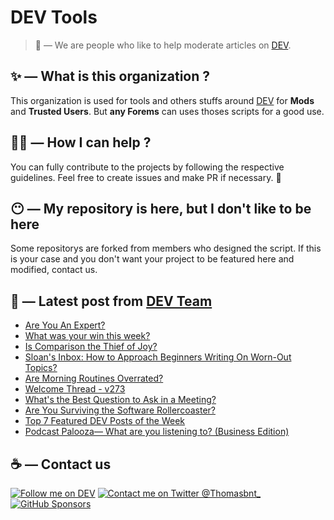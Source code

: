 # DEV Tools

> 🔧 — We are people who like to help moderate articles on [DEV](https://dev.to).

## ✨ — What is this organization ?

This organization is used for tools and others stuffs around [DEV](https://dev.to) for **Mods** and **Trusted Users**. But __any Forems__ can uses thoses scripts for a good use.


## 💪🏼 — How I can help ?

You can fully contribute to the projects by following the respective guidelines. Feel free to create issues and make PR if necessary. 🎉

## 😶 — My repository is here, but I don't like to be here

Some repositorys are forked from members who designed the script. If this is your case and you don't want your project to be featured here and modified, contact us.

## 📝 — Latest post from [DEV Team](https://dev.to/devteam)

<!-- BLOG-POST-LIST:START -->
- [Are You An Expert?](https://dev.to/devteam/are-you-an-expert-4hpi)
- [What was your win this week?](https://dev.to/devteam/what-was-your-win-this-week-2h56)
- [Is Comparison the Thief of Joy?](https://dev.to/devteam/is-comparison-the-thief-of-joy-h6f)
- [Sloan&#39;s Inbox: How to Approach Beginners Writing On Worn-Out Topics?](https://dev.to/devteam/sloans-inbox-how-to-approach-beginners-writing-on-worn-out-topics-ik9)
- [Are Morning Routines Overrated?](https://dev.to/devteam/are-morning-routines-overrated-427k)
- [Welcome Thread - v273](https://dev.to/devteam/welcome-thread-v273-5djj)
- [What&#39;s the Best Question to Ask in a Meeting?](https://dev.to/devteam/whats-the-best-question-to-ask-in-a-meeting-4fm5)
- [Are You Surviving the Software Rollercoaster?](https://dev.to/devteam/are-you-surviving-the-software-rollercoaster-19n2)
- [Top 7 Featured DEV Posts of the Week](https://dev.to/devteam/top-7-featured-dev-posts-of-the-week-55po)
- [Podcast Palooza— What are you listening to? &lpar;Business Edition&rpar;](https://dev.to/devteam/podcast-palooza-what-are-you-listening-to-business-edition-33jl)
<!-- BLOG-POST-LIST:END -->


## ☕ — Contact us

[![Follow me on DEV](https://img.shields.io/badge/dev.to-%2308090A.svg?&style=for-the-badge&logo=dev.to&logoColor=white&alt=devto)](https://dev.to/thomasbnt)
[![Contact me on Twitter @Thomasbnt_](https://img.shields.io/badge/Contact%20me%20on%20Twitter-%231DA1F2.svg?&style=for-the-badge&logo=twitter&logoColor=white&alt=twitter)](https://twitter.com/messages/1142357270-1142357270?text=Hello,%20I%20contact%20you%20from%20devtotools%20&recipient_id=1142357270) [![GitHub Sponsors](https://img.shields.io/badge/Sponsor%20me-%23EA54AE.svg?&style=for-the-badge&logo=github-sponsors&logoColor=white)](https://github.com/sponsors/thomasbnt)



